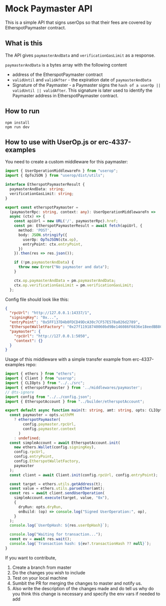 # Mock Paymaster API

This is a simple API that signs userOps so that their fees are covered by EtherspotPaymaster contract.

## What is this

The API gives `paymasterAndData` and `verificationGasLimit` as a response.

`paymasterAndData` is a bytes array with the following content
- address of the EtherspotPaymaster contract
- `validUntil` and `validAfter` - the expiration date of `paymasterAndData` 
- Signature of the Paymaster - a Paymaster signs the `hash of a userOp || validUntil || validAfter`. This signature is later used to identify the Paymaster address in EtherspotPaymaster contract.

## How to run

`npm install`\
`npm run dev`

## How to use with UserOp.js or erc-4337-examples

You need to create a custom middleware for this paymaster:

```ts
import { UserOperationMiddlewareFn } from "userop";
import { OpToJSON } from "userop/dist/utils";

interface EtherspotPaymasterResult {
  paymasterAndData: string;
  verificationGasLimit: string;
}

export const etherspotPaymaster =
  (paymasterRpc: string, context: any): UserOperationMiddlewareFn =>
  async (ctx) => {
    const apiUrl = new URL('/', paymasterRpc).href;
    const pm: EtherspotPaymasterResult = await fetch(apiUrl, {
      method: 'POST',
      body: JSON.stringify({
        userOp: OpToJSON(ctx.op),
        entryPoint: ctx.entryPoint,
      })
    }).then(res => res.json());

    if (!pm.paymasterAndData) {
      throw new Error("No paymaster and data");
    }

    ctx.op.paymasterAndData = pm.paymasterAndData;
    ctx.op.verificationGasLimit = pm.verificationGasLimit;
  };
```

Config file should look like this:
```json
{
  "rpcUrl": "http://127.0.0.1:14337/1",
  "signingKey": "0x...",
  "entryPoint": "0x5FF137D4b0FDCD49DcA30c7CF57E578a026d2789",
  "EtherspotWalletFactory": "0x27f11918740060bd9Be146086F6836e18eedBB8C",
  "paymaster": {
    "rpcUrl": "http://127.0.0.1:5050",
    "context": {}
  }
}

```

Usage of this middleware with a simple transfer example from erc-4337-examples repo:
```ts
import { ethers } from "ethers";
import { Client } from "userop";
import { CLIOpts } from "../../src";
import { etherspotPaymaster } from '../middlewares/paymaster';
// @ts-ignore
import config from "../../config.json";
import { EtherspotAccount } from "../builder/etherspotAccount";

export default async function main(t: string, amt: string, opts: CLIOpts) {
  const paymaster = opts.withPM
    ? etherspotPaymaster(
        config.paymaster.rpcUrl,
        config.paymaster.context
      )
    : undefined;
  const simpleAccount = await EtherspotAccount.init(
    new ethers.Wallet(config.signingKey),
    config.rpcUrl,
    config.entryPoint,
    config.EtherspotWalletFactory,
    paymaster
  );
  const client = await Client.init(config.rpcUrl, config.entryPoint);

  const target = ethers.utils.getAddress(t);
  const value = ethers.utils.parseEther(amt);
  const res = await client.sendUserOperation(
    simpleAccount.execute(target, value, "0x"),
    {
      dryRun: opts.dryRun,
      onBuild: (op) => console.log("Signed UserOperation:", op),
    }
  );
  console.log(`UserOpHash: ${res.userOpHash}`);

  console.log("Waiting for transaction...");
  const ev = await res.wait();
  console.log(`Transaction hash: ${ev?.transactionHash ?? null}`);
}
```

If you want to contribute,
1. Create a branch from master
2. Do the changes you wish to include
3. Test on your local machine
4. Sumbit the PR for merging the changes to master and notify us.
5. Also write the description of the changes made and do tell us why do you think this change is necessary and specify the env vars if needed to add
